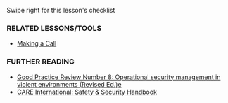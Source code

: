 [Title]: # (What now?)
[Difficulty]: # (Beginner)
[Order]: # (11)

Swipe right for this lesson's checklist

### RELATED LESSONS/TOOLS

*   [Making a Call](umbrella://lesson/making-a-call)

### FURTHER READING

*   [Good Practice Review Number 8: Operational security management in violent environments (Revised Ed.)e](www.odihpn.org/download/gpr_8_revised2pdf)
*   [CARE International: Safety & Security Handbook](ngolearning.org/courses/availablecourses/CARE%20Safety%20Course/Shared%20Documents/English_CARE_International_Safety_and_Security_Handbook.pdf)